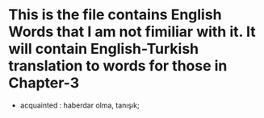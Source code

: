 # This is the file contains English Words that I am not fimiliar with it. It will contain English-Turkish translation to words for those in Chapter-3
- acquainted : haberdar olma, tanışık;
